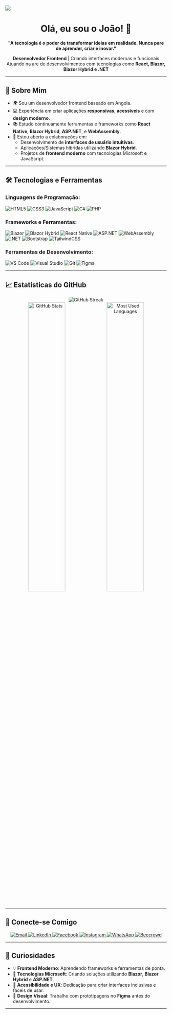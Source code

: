 <h1>
    <img src="https://readme-typing-svg.herokuapp.com/?font=Righteous&size=35&center=true&vCenter=true&width=500&height=70&duration=4000&lines=Hello+World!+👋;+I'm+<Server-Prog/>!;" />
</h1>

<h1 align="center">Olá, eu sou o João! 👋</h1>

<p align="center">
  <b>"A tecnologia é o poder de transformar ideias em realidade. Nunca pare de aprender, criar e inovar."</b>
</p>

<p align="center">
  <b>Desenvolvedor Frontend</b> | Criando interfaces modernas e funcionais<br>
  Atuando na are de desenvolvimentos com tecnologias como <b>React, Blazor, Blazor Hybrid e .NET</b>
</p>

---

## 🚀 Sobre Mim
- 🌍 Sou um desenvolvedor frontend baseado em Angola.
- 💻 Experiência em criar aplicações **responsivas**, **acessíveis** e com **design moderno**.
- 📚 Estudo continuamente ferramentas e frameworks como **React Native**, **Blazor Hybrid**, **ASP.NET**, e **WebAssembly**.
- 👯 Estou aberto a colaborações em:
  - Desenvolvimento de **interfaces de usuário intuitivas**.
  - Aplicações/Sistemas híbridas utilizando **Blazor Hybrid**.
  - Projetos de **frontend moderno** com tecnologias Microsoft e JavaScript.

---

## 🛠️ Tecnologias e Ferramentas
### Linguagens de Programação:
<div>
  <img src="https://img.shields.io/badge/HTML5-E34F26?style=for-the-badge&logo=html5&logoColor=white" alt="HTML5">
  <img src="https://img.shields.io/badge/CSS3-1572B6?style=for-the-badge&logo=css3&logoColor=white" alt="CSS3">
  <img src="https://img.shields.io/badge/JavaScript-F7DF1E?style=for-the-badge&logo=javascript&logoColor=black" alt="JavaScript">
  <img src="https://img.shields.io/badge/CSharp-239120?style=for-the-badge&logo=csharp&logoColor=white" alt="C#">
  <img src="https://img.shields.io/badge/PHP-777BB4?style=for-the-badge&logo=php&logoColor=white" alt="PHP">
</div>

### Frameworks e Ferramentas:
<div>
  <img src="https://img.shields.io/badge/Blazor-512BD4?style=for-the-badge&logo=blazor&logoColor=white" alt="Blazor">
  <img src="https://img.shields.io/badge/Blazor_Hybrid-68217A?style=for-the-badge&logo=dotnet&logoColor=white" alt="Blazor Hybrid">
  <img src="https://img.shields.io/badge/React_Native-61DAFB?style=for-the-badge&logo=react&logoColor=black" alt="React Native">
  <img src="https://img.shields.io/badge/ASP.NET-5C2D91?style=for-the-badge&logo=dotnet&logoColor=white" alt="ASP.NET">
  <img src="https://img.shields.io/badge/WebAssembly-654FF0?style=for-the-badge&logo=webassembly&logoColor=white" alt="WebAssembly">
  <img src="https://img.shields.io/badge/.NET-512BD4?style=for-the-badge&logo=dotnet&logoColor=white" alt=".NET">
  <img src="https://img.shields.io/badge/Bootstrap-7952B3?style=for-the-badge&logo=bootstrap&logoColor=white" alt="Bootstrap">
  <img src="https://img.shields.io/badge/TailwindCSS-06B6D4?style=for-the-badge&logo=tailwindcss&logoColor=white" alt="TailwindCSS">
</div>

### Ferramentas de Desenvolvimento:
<div>
  <img src="https://img.shields.io/badge/Visual_Studio_Code-007ACC?style=for-the-badge&logo=visual-studio-code&logoColor=white" alt="VS Code">
  <img src="https://img.shields.io/badge/Visual_Studio-5C2D91?style=for-the-badge&logo=visual-studio&logoColor=white" alt="Visual Studio">
  <img src="https://img.shields.io/badge/Git-F05032?style=for-the-badge&logo=git&logoColor=white" alt="Git">
  <img src="https://img.shields.io/badge/Figma-F24E1E?style=for-the-badge&logo=figma&logoColor=white" alt="Figma">
</div>

---

## 📈 Estatísticas do GitHub
<div align="center">
  <img src="https://github-readme-streak-stats.herokuapp.com/?user=thiago-dev&theme=radical" alt="GitHub Streak">
  <br>
  <img src="https://github-readme-stats.vercel.app/api?username=thiago-dev&show_icons=true&theme=radical" alt="GitHub Stats" width="48%">
  <img src="https://github-readme-stats.vercel.app/api/top-langs/?username=thiago-dev&layout=compact&theme=radical" alt="Most Used Languages" width="48%">
</div>

---

## 🔗 Conecte-se Comigo
<div align="center">
  <a href="mailto:tjao2779@gmail.com">
    <img src="https://img.shields.io/badge/Gmail-D14836?style=for-the-badge&logo=gmail&logoColor=white" alt="Email">
  </a>
  <a href="https://www.linkedin.com">
    <img src="https://img.shields.io/badge/LinkedIn-0077B5?style=for-the-badge&logo=linkedin&logoColor=white" alt="LinkedIn">
  </a>
  <a href="https://www.facebook.com">
    <img src="https://img.shields.io/badge/Facebook-1877F2?style=for-the-badge&logo=facebook&logoColor=white" alt="Facebook">
  </a>
  <a href="https://www.instagram.com">
    <img src="https://img.shields.io/badge/Instagram-E4405F?style=for-the-badge&logo=instagram&logoColor=white" alt="Instagram">
  </a>
  <a href="https://wa.me/929586461">
    <img src="https://img.shields.io/badge/WhatsApp-25D366?style=for-the-badge&logo=whatsapp&logoColor=white" alt="WhatsApp">
  </a>
  <a href="https://www.beecrowd.com">
    <img src="https://img.shields.io/badge/Beecrowd-FFCA28?style=for-the-badge&logo=codeforces&logoColor=black" alt="Beecrowd">
  </a>
</div>

---

## 🎯 Curiosidades
- 💡 **Frontend Moderno**:  Aprendendo frameworks e ferramentas de ponta.
- 🚀 **Tecnologias Microsoft**:  Criando soluções utilizando **Blazor**, **Blazor Hybrid** e **ASP.NET**.
- 🌟 **Acessibilidade e UX**: Dedicação para criar interfaces inclusivas e fáceis de usar.
- 🎨 **Design Visual**: Trabalho com prototipagens no **Figma** antes do desenvolvimento.

---
